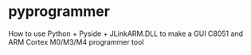 # pyprogrammer
How to use Python + Pyside + JLinkARM.DLL to make a GUI C8051 and ARM Cortex M0/M3/M4 programmer tool

